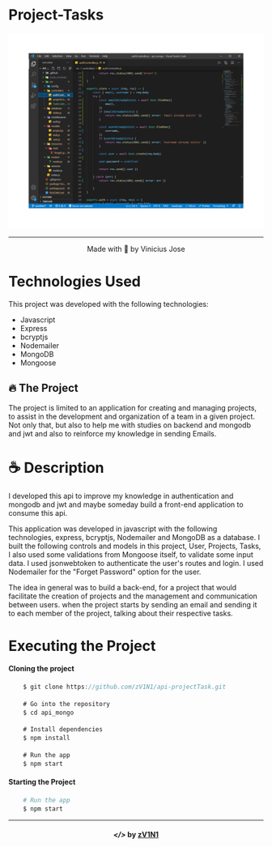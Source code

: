 <h1 >
    Project-Tasks
</h1>

<div align="center">
    <img src="./.github/project.png" alt="Project"> 
</div>

---

<p align="center" target="_blank">
    Made with 💜 by Vinicius Jose
</p>

# Technologies Used
<p>
    This project was developed with the following technologies:
</p>

- Javascript
- Express
- bcryptjs
- Nodemailer
- MongoDB
- Mongoose

## 🔥 The Project
<p>
    The project is limited to an application for creating and managing projects, to assist in the development and organization of a team in a given project. Not only that, but also to help me with studies on backend and mongodb and jwt and also to reinforce my knowledge in sending Emails.
</p>

# ☕ Description
I developed this api to improve my knowledge in authentication and mongodb and jwt and maybe someday build a front-end application to consume this api.

This application was developed in javascript with the following technologies, express, bcryptjs, Nodemailer and MongoDB as a database. I built the following controls and models in this project, User, Projects, Tasks, I also used some validations from Mongoose itself, to validate some input data. I used jsonwebtoken to authenticate the user's routes and login. I used Nodemailer for the "Forget Password" option for the user.

The idea in general was to build a back-end, for a project that would facilitate the creation of projects and the management and communication between users. when the project starts by sending an email and sending it to each member of the project, talking about their respective tasks.

# Executing the Project

#### Cloning the project

```javascript
    $ git clone https://github.com/zV1N1/api-projectTask.git

    # Go into the repository
    $ cd api_mongo

    # Install dependencies
    $ npm install

    # Run the app
    $ npm start
```

#### Starting the Project

```bash
    # Run the app
    $ npm start
```

---

<h4 align="center"> <em>&lt;/&gt;</em> by <a href="https://github.com/zV1N1" target="_blank">zV1N1</a> </h4>

